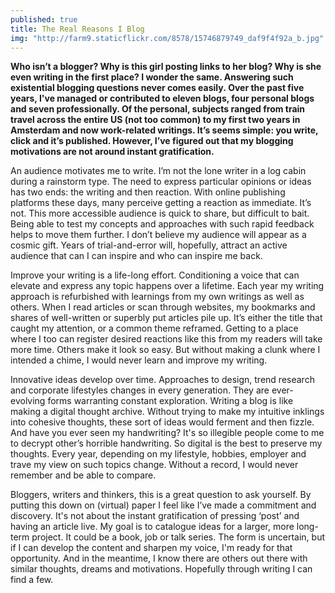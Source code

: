 ```yaml
---
published: true
title: The Real Reasons I Blog
img: "http://farm9.staticflickr.com/8578/15746879749_daf9f4f92a_b.jpg"
---
```

**Who isn’t a blogger? Why is this girl posting links to her blog? Why is she even writing in the first place? I wonder the same. Answering such existential blogging questions never comes easily. Over the past five years, I've managed or contributed to eleven blogs, four personal blogs and seven professionally.  Of the personal, subjects ranged from train travel across the entire US (not too common) to my first two years in Amsterdam and now work-related writings. It’s seems simple: you write, click and it’s published. However, I’ve figured out that my blogging motivations are not around instant gratification.**  

An audience motivates me to write. I’m not the lone writer in a log cabin during a rainstorm type. The need to express particular opinions or ideas has two ends: the writing and then reaction. With online publishing platforms these days, many perceive getting a reaction as immediate. It’s not. This more accessible audience is quick to share, but difficult to bait. Being able to test my concepts and approaches with such rapid feedback helps to move them further. I don’t believe my audience will appear as a cosmic gift. Years of trial-and-error will, hopefully, attract an active audience that can I can inspire and who can inspire me back. 

Improve your writing is a life-long effort. Conditioning a voice that can elevate and express any topic happens over a lifetime. Each year my writing approach is refurbished with learnings from my own writings as well as others. When I read articles or scan through websites, my bookmarks and shares of well-written or superbly put articles pile up. It’s either the title that caught my attention, or a common theme reframed. Getting to a place where I too can register desired reactions like this from my readers will take more time. Others make it look so easy. But without making a clunk where I intended a chime, I would never learn and improve my writing. 

Innovative ideas develop over time. Approaches to design, trend research and corporate lifestyles changes in every generation. They are ever-evolving forms warranting constant exploration. Writing a blog is like making a digital thought archive. Without trying to make my intuitive inklings into cohesive thoughts, these sort of ideas would ferment and then fizzle. And have you ever seen my handwriting? It's so illegible people come to me to decrypt other’s horrible handwriting. So digital is the best to preserve my thoughts. Every year, depending on my lifestyle, hobbies, employer and trave my view on such topics change. Without a record, I would never remember and be able to compare. 

Bloggers, writers and thinkers, this is a great question to ask yourself. By putting this down on (virtual) paper I feel like I’ve made a commitment and discovery. It's not about the instant gratification of pressing ‘post’ and having an article live. My goal is to catalogue ideas for a larger, more long-term project. It could be a book, job or talk series. The form is uncertain, but if I can develop the content and sharpen my voice, I'm ready for that opportunity. And in the meantime, I know there are others out there with similar thoughts, dreams and motivations. Hopefully through writing I can find a few.

